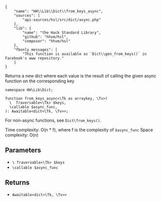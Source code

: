 ``` yamlmeta
{
    "name": "HH\\Lib\\Dict\\from_keys_async",
    "sources": [
        "api-sources/hsl/src/dict/async.php"
    ],
    "lib": {
        "name": "the Hack Standard Library",
        "github": "hhvm/hsl",
        "composer": "hhvm/hsl"
    },
    "fbonly messages": [
        "This function is available as `Dict\\gen_from_keys()` in Facebook's www repository."
    ]
}
```




Returns a new dict where each value is the result of calling the given
async function on the corresponding key




``` Hack
namespace HH\Lib\Dict;

function from_keys_async<\Tk as arraykey, \Tv>(
  \  Traversable<\Tk> $keys,
  \callable $async_func,
): Awaitable<dict<\Tk, \Tv>>;
```




For non-async functions, see ` Dict\from_keys() `.




Time complexity: O(n * f), where f is the complexity of ` $async_func `
Space complexity: O(n)




## Parameters




+ ` \ Traversable<\Tk> $keys `
+ ` \callable $async_func `




## Returns




* ` Awaitable<dict<\Tk, \Tv>> `
<!-- HHAPIDOC -->

